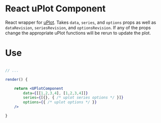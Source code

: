 # React uPlot Component

React wrapper for [uPlot](https://github.com/leeoniya/uPlot). Takes `data`, `series`, and `options` props as well as `dataRevision`, `seriesRevision`, and `optionsRevision`. If any of the props change the appropriate uPlot functions will be rerun to update the plot.

# Use

```jsx

// ...

render() {

    return <UPlotComponent
        data={[[1,2,3,4], [1,2,3,4]]}
        series={[{}, { /* uplot series options */ }]}
        options={{ /* uplot options */ }}
    />

}
```
